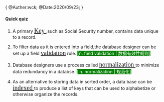 <style>
ybg{
    background-color:yellow;
}
pur{
    background-color:purple;
    color:white;
}
red{
    color:red;
    font-family:bond;
}
gre{
    background-color:green;
    color:white;
}

unl{
    text-decoration:underline;
    font-family:bond;
    font-size:20px;
}
</style>
{
    @Auther:wck;
    @Date:2020/09/23;
}

#### Quick quiz 
1. A primary <unl>Key </unl> ,such as Social Security number, contains data unique to a record.

2. To filter data as it is entered into a field,the database designer can be set up a field <unl> validation</unl> rule.
<gre>[n. field validation | 数据有效性规则]

3. Database designers use a process called <unl> normalization </unl> to minimize data redundancy in a databse.
<gre>[ n. normalization | 规范化]

4. As an alternative to storing data in sorted order, a data base can be <unl>indexed </unl> to produce a list of keys that can be used to alphabetize or otherwise organize the records.